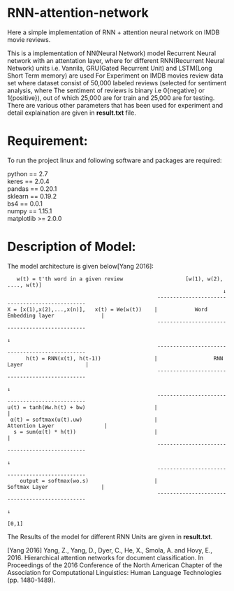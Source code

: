 # RNN-attention-network
Here a simple implementation of RNN + attention neural network on IMDB movie reviews.

This is a implementation of NN(Neural Network) model Recurrent Neural network with an attentation layer, where for different RNN(Recurrent Neural Network) units i.e. Vannila, GRU(Gated Recurrent Unit) and LSTM(Long Short Term memory) are used For Experiment on IMDB movies review data set where dataset consist of 50,000 labeled reviews (selected for sentiment analysis, where The sentiment of reviews is binary i.e 0{negative} or 1{positive}), out of which 25,000 are for train  and 25,000 are for testing. There are various other parameters that has been used for experiment and detail explaination are given in **result.txt** file.

# Requirement:
To run the project linux and following software and packages are required:
 
  python == 2.7 <br>
  keres == 2.0.4 <br>
  pandas == 0.20.1 <br>
  sklearn == 0.19.2 <br>
  bs4 == 0.0.1 <br>
  numpy == 1.15.1 <br>
  matplotlib >= 2.0.0 <br>

# Description of Model:
The model architecture is given below[Yang 2016]:

                               
       w(t) = t'th word in a given review                    [w(1), w(2), ...., w(t)]
                                                                         ↓
                                                    -----------------------------------------------
    X = [x(1),x(2),...,x(n)],   x(t) = We(w(t))    |            Word Embedding layer               |
                                                    -----------------------------------------------
                                                                          ↓
                                                    -----------------------------------------------
          h(t) = RNN(x(t), h(t-1))                 |                  RNN Layer                    |
                                                    -----------------------------------------------
                                                                          ↓
                                                    -----------------------------------------------
    u(t) = tanh(Ww.h(t) + bw)                      |                                               |
     α(t) = softmax(u(t).uw)                       |                Attention Layer                |
      s = sum(α(t) * h(t))                         |                                               |
                                                    -----------------------------------------------
                                                                          ↓
                                                    -----------------------------------------------
        output = softmax(wo.s)                     |                 Softmax Layer                 |
                                                    -----------------------------------------------
                                                                          ↓
                                                                        [0,1]


The Results of the model for different RNN Units are given in **result.txt**.

[Yang 2016] Yang, Z., Yang, D., Dyer, C., He, X., Smola, A. and Hovy, E., 2016. Hierarchical attention networks for document classification. In Proceedings of the 2016 Conference of the North American Chapter of the Association for Computational Linguistics: Human Language Technologies (pp. 1480-1489).
